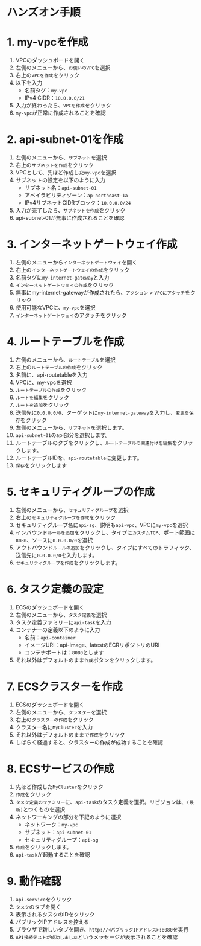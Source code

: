 # ハンズオン手順

# 1. my-vpcを作成
1. VPCのダッシュボードを開く
2. 左側のメニューから、`お使いのVPC`を選択
3. 右上の`VPCを作成`をクリック
4. 以下を入力
    - 名前タグ：`my-vpc`
    - IPv4 CIDR：`10.0.0.0/21`    
5. 入力が終わったら、`VPCを作成`をクリック
6. `my-vpc`が正常に作成されることを確認

# 2. api-subnet-01を作成
1. 左側のメニューから、`サブネット`を選択
2. 右上の`サブネットを作成`をクリック
3. VPCとして、先ほど作成した`my-vpc`を選択
4. サブネットの設定を以下のように入力
    - サブネット名：`api-subnet-01`
    - アベイラビリティゾーン：`ap-northeast-1a`
    - IPv4サブネットCIDRブロック：`10.0.0.0/24`
5.  入力が完了したら、`サブネットを作成`をクリック
6. api-subnet-01が無事に作成されることを確認

# 3. インターネットゲートウェイ作成
1. 左側のメニューから`インターネットゲートウェイ`を開く
2. 右上の`インターネットゲートウェイの作成`をクリック
3. 名前タグに`my-internet-gateway`と入力
4. `インターネットゲートウェイの作成`をクリック
5. 無事にmy-internet-gatewayが作成されたら、`アクション` > `VPCにアタッチ`をクリック
6. 使用可能なVPCに、`my-vpc`を選択
7. `インターネットゲートウェイ`のアタッチをクリック

# 4. ルートテーブルを作成
1. 左側のメニューから、`ルートテーブル`を選択
2. 右上の`ルートテーブルの作成`をクリック
3. 名前に、api-routetableを入力
4. VPCに、my-vpcを選択
5. `ルートテーブルの作成`をクリック
6. `ルートを編集`をクリック
7. `ルートを追加`をクリック
8. 送信先に`0.0.0.0/0`、ターゲットに`my-internet-gateway`を入力し、`変更を保存`をクリック
9. 左側のメニューから、`サブネット`を選択します。
10. `api-subnet-01`のapi部分を選択します。
11. ルートテーブルのタブをクリックし、`ルートテーブルの関連付けを編集`をクリックします。
12. ルートテーブルIDを、`api-routetable`に変更します。
13. `保存`をクリックします

# 5. セキュリティグループの作成
1. 左側のメニューから、`セキュリティグループ`を選択
2. 右上の`セキュリティグループを作成`をクリック
3. セキュリティグループ名に`api-sg`、説明も`api-vpc`、VPCに`my-vpc`を選択
4. インバウンド`ルールを追加`をクリックし、タイプに`カスタムTCP`、ポート範囲に`8080`、ソースに`0.0.0.0/0`を選択
5. アウトバウンド`ルールの追加`をクリックし、タイプにすべてのトラフィック、送信先に`0.0.0.0/0`を入力します。
6. `セキュリティグループを作成`をクリックします。

# 6. タスク定義の設定
1. ECSのダッシュボードを開く
2. 左側のメニューから、`タスク定義`を選択
3. タスク定義ファミリーに`api-task`を入力
5. コンテナーの定義以下のように入力
    - 名前：`api-container`
    - イメージURI：api-image、latestのECRリポジトリのURI
    - コンテナポートは：`8080`とします
6. それ以外はデフォルトのまま`作成`ボタンをクリックします。

# 7. ECSクラスターを作成
1. ECSのダッシュボードを開く
2. 左側のメニューから、`クラスター`を選択
3. 右上の`クラスターの作成`をクリック
4. クラスター名に`MyCluster`を入力
5. それ以外はデフォルトのままで`作成`をクリック
5. しばらく経過すると、クラスターの作成が成功することを確認

# 8. ECSサービスの作成
1. 先ほど作成した`MyCluster`をクリック
2. `作成`をクリック
3. `タスク定義のファミリー`に、`api-task`のタスク定義を選択。リビジョンは、`(最新)`とつくものを選択
4. ネットワーキングの部分を下記のように選択
    - ネットワーク：`my-vpc`
    - サブネット：`api-subnet-01`
    - セキュリティグループ：`api-sg`
5. `作成`をクリックします。
7. `api-task`が起動することを確認

# 9. 動作確認
1. `api-service`をクリック
2. `タスク`のタブを開く
3. 表示されるタスクのIDをクリック
4. パブリックIPアドレスを控える
5. ブラウザで新しいタブを開き、`http://<パブリックIPアドレス>:8080`を実行
6. `API接続テストが成功しました`というメッセージが表示されることを確認
